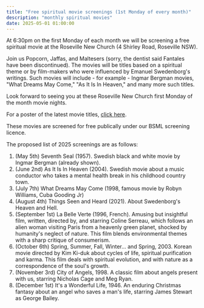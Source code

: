 ```yaml
---
title: "Free spiritual movie screenings (1st Monday of every month)"
description: "monthly spiritual movies"
date: 2025-05-01 01:00:00
---
```


At 6:30pm on the first Monday of each month we will be screening a free spiritual movie at the Roseville New Church (4 Shirley Road, Roseville NSW).

Join us Popcorn, Jaffas, and Maltesers (sorry, the dentist said Fantales have been discontinued).
The movies will be titles based on a spiritual theme or by film-makers who were influenced by Emanuel Swedenborg's writings.
Such movies will include - for example - Ingmar Bergman movies, "What Dreams May Come," "As It Is In Heaven," and many more such titles.

Look forward to seeing you at these Roseville New Church first Monday of the month movie nights.

For a poster of the latest movie titles, [click here](https://static.swedenborg.com.au/pdf/fliers/SpiritualMovieNightsPoster.pdf).

These movies are screened for free publically under our BSML screening licence.

The proposed list of 2025 screenings are as follows:

1.	(May 5th) Seventh Seal (1957). Swedish black and white movie by Ingmar Bergman (already shown).
2.	(June 2nd) As It Is In Heaven (2004). Swedish movie about a music conductor who takes a mental health break in his childhood country town.
3.	(July 7th) What Dreams May Come (1998, famous movie by Robyn Williams, Cuba Gooding Jr)
4.	(August 4th) Things Seen and Heard (2021). About Swedenborg's Heaven and Hell.
5.	(September 1st) La Belle Verte (1996, French). Amusing but insightful film, written, directed by, and starring Coline Serreau, which follows an alien woman visiting Paris from a heavenly green planet, shocked by humanity's neglect of nature. This film blends environmental themes with a sharp critique of consumerism.
6.	(October 6th) Spring, Summer, Fall, Winter... and Spring, 2003. Korean movie directed by Kim Ki-duk about cycles of life, spiritual purification and karma. This film deals with spiritual evolution, and with nature as a correspondence of the soul's growth.
7.	(November 3rd) City of Angels, 1998. A classic film about angels present with us, starring Nicholas Cage and Meg Ryan.
8.	(December 1st) It's a Wonderful Life, 1946. An enduring Christmas fantasy about an angel who saves a man's life, starring James Stewart as George Bailey.
